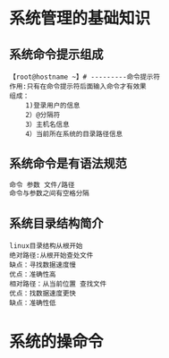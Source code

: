 # 系统管理的基础知识 

## 系统命令提示组成

```text
【root@hostname ~】# ---------命令提示符 
作用:只有在命令提示符后面输入命令才有效果 
组成： 
	1)登录用户的信息 
	2）@分隔符 
	3）主机名信息 
	4）当前所在系统的目录路径信息
```

## 系统命令是有语法规范

```tex
命令 参数 文件/路径 
命令与参数之间有空格分隔
```

## 系统目录结构简介

```text
linux目录结构从根开始 
绝对路径:从根开始查处文件 
缺点：寻找数据速度慢 
优点：准确性高 
相对路径：从当前位置 查找文件 
优点：找数据速度更快 
缺点：准确性低
```

# 系统的操命令 